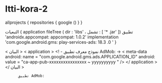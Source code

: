 # Itti-kora-2
allprojects { 
    repositories { 
        google () } }
    
التبعيات { 
    application fileTree ( dir : 'libs' ، تشمل : [ '* .jar' ])     تطبيق 'androidx.appcompat: appcompat: 1.0.2' implementation 'com.google.android.gms: play-services-ads: 18.3 .0 ' }  

< البيان >  < application > <! - نموذج معرف تطبيق AdMob:  -> < meta-data  android:  name = "com.google.android.gms.ads.APPLICATION_ID"  android:  value = "ca-app-pub-xxxxxxxxxxxxxxxx ~ yyyyyyyyyy "  />  </ application >  </ البيان >
    
          تطبيق AdMob:   
            
            
    

        
        
            
            
    
